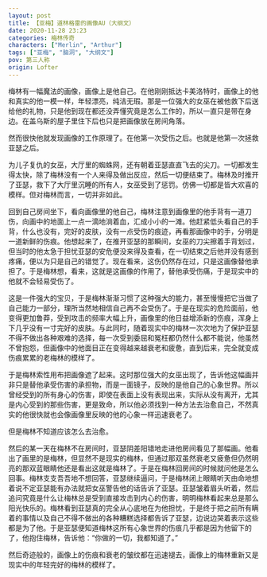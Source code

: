 ```yaml
---
layout: post
title: 【亚梅】道林格雷的画像AU（大纲文）
date: 2020-11-28 23:23
categories: 梅林传奇
characters: ["Merlin", "Arthur"]
tags: ["亚梅", "脑洞", "大纲文"]
pov: 第三人称
origin: Lofter
---
```


梅林有一幅魔法的画像，画像上是他自己。在他刚刚抵达卡美洛特时，画像上的他和真实的他一模一样，年轻漂亮，纯洁无瑕。那是一位强大的女巫在被他救下后送给他的礼物，只是他到现在都还没弄懂究竟是怎么工作的，所以一直只是带在身边。在盖乌斯的屋子里住下后也只是把画像放在房间角落。

然而很快他就发现画像的工作原理了。在他第一次受伤之后。也就是他第一次拯救亚瑟之后。

为儿子复仇的女巫，大厅里的蜘蛛网，还有朝着亚瑟直直飞去的尖刀。一切都发生得太快，除了梅林没有一个人来得及做出反应，然后一切便结束了。梅林及时推开了亚瑟，救下了大厅里沉睡的所有人，女巫受到了惩罚。仿佛一切都是皆大欢喜的模样。但对梅林而言，一切并非如此。

回到自己房间坐下，看向画像里的他自己，梅林注意到画像里的他手背有一道刀伤，向画中的地面上一点一滴地淌着血，汇成小小的一滩。他赶紧低头看自己的手背，什么也没有，完好的皮肤，没有一点受伤的痕迹，再看那画像中的手，分明是一道新鲜的伤痕。他想起来了，在推开亚瑟的那瞬间，女巫的刀尖擦着手背划过，但当时的他太急于担忧亚瑟的安危便没来得及查看，在一切结束之后他并没有感到疼痛，便以为只是自己的错觉了。现在看来，这伤仍然存在过，只是这画像替他承担了。于是梅林想，看来，这就是这画像的作用了，替他承受伤痛，于是现实中的他就不会轻易受伤了。

这是一件强大的宝贝，于是梅林渐渐习惯了这种强大的能力，甚至慢慢把它当做了自己能力一部分，理所当然地相信自己再不会受伤了。于是在现实的危险面前，他变得更加鲁莽，受到攻击的频率大幅上升，画像里的他日益增添新的伤痕，浑身上下几乎没有一寸完好的皮肤。与此同时，随着现实中的梅林一次次地为了保护亚瑟不得不做出各种艰难的选择，每一次受到委屈和冤枉都仍然什么都不能说，他虽然不曾抱怨，但画像中的他面目正在变得越来越衰老和疲惫，直到后来，完全就变成伤痕累累的老梅林的模样了。

于是梅林索性用布把画像遮了起来。这时那位强大的女巫出现了，告诉他这幅画并非只是替他承受伤害的承担物，而是一面镜子，反映的是他自己的心象世界。所以曾经受到的所有身心的伤害，即使在表面上没有表现出来，实际从没有离开，尤其是内心受到的那些伤害，更是致命，所以他必须找到一种方法去治愈自己，不然真实的他很快就也会像画像里反映的他的心象一样迅速衰老了。

但是梅林不知道应该怎么去治愈。

然后的某一天在梅林不在房间时，亚瑟阴差阳错地走进他房间看见了那幅画。他看出了画里的是梅林，但显然不是现实的梅林，但通过那双虽然衰老又疲惫但仍然明亮的那双蓝眼睛他还是看出这就是梅林了。于是在梅林回房间的时候就问他是怎么回事。梅林支支吾吾地不想回答，亚瑟继续逼问，于是梅林闭上眼睛听天由命地想着说不定亚瑟能有办法就把女巫警告他的话告诉了亚瑟。亚瑟皱着眉头听着，然后追问究竟是什么让梅林总是受到直接攻击到内心的伤害，明明梅林看起来总是那么阳光快乐的。梅林看到亚瑟真的完全从心底地在为他担忧，于是终于把之前所有瞒着的事情以及自己不得不做出的各种糟糕选择都告诉了亚瑟，边说边哭着表示这些都是为了他。于是亚瑟便知道梅林这所有心象世界的伤痕几乎都是因为他留下的了，他抱住梅林，告诉他：“你做的一切，我都知道了。”

然后奇迹般的，画像上的伤痕和衰老的皱纹都在迅速褪去，画像上的梅林重新又是现实中的年轻完好的梅林的模样了。
